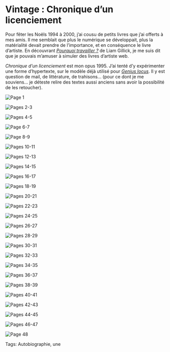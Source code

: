 # Vintage : Chronique d&#8217;un licenciement

Pour fêter les Noëls 1994 à 2000, j’ai cousu de petits livres que j’ai offerts à mes amis. Il me semblait que plus le numérique se développait, plus la matérialité devait prendre de l’importance, et en conséquence le livre d’artiste. En découvrant [*Pourquoi travailler ?*](http://www.liamgillick.info/home/texts/pourquoi-travailler) de Liam Gillick, je me suis dit que je pouvais m’amuser à simuler des livres d’artiste web.

*Chronique d’un licenciement* est mon opus 1995. J’ai tenté d’y expérimenter une forme d’hypertexte, sur le modèle déjà utilisé pour [*Genius locus*](http://blog.tcrouzet.com/genius-locus/). Il y est question de mail, de littérature, de trahisons… (pour ce dont je me souviens... je déteste relire des textes aussi anciens sans avoir la possibilité de les retoucher).

![Page 1](https://tcrouzet.com/images_tc/2014/06/cr1.jpg)

![Pages 2-3](https://tcrouzet.com/images_tc/2014/06/cr3.jpg)

![Pages 4-5](https://tcrouzet.com/images_tc/2014/06/cr5.jpg)

![Page 6-7](https://tcrouzet.com/images_tc/2014/06/cr7.jpg)

![Page 8-9](https://tcrouzet.com/images_tc/2014/06/cr9.jpg)

![Pages 10-11](https://tcrouzet.com/images_tc/2014/06/cr11.jpg)

![Pages 12-13](https://tcrouzet.com/images_tc/2014/06/cr13.jpg)

![Pages 14-15](https://tcrouzet.com/images_tc/2014/06/cr15.jpg)

![Pages 16-17](https://tcrouzet.com/images_tc/2014/06/cr17.jpg)

![Pages 18-19](https://tcrouzet.com/images_tc/2014/06/cr19.jpg)

![Pages 20-21](https://tcrouzet.com/images_tc/2014/06/cr21.jpg)

![Pages 22-23](https://tcrouzet.com/images_tc/2014/06/cr23.jpg)

![Pages 24-25](https://tcrouzet.com/images_tc/2014/06/cr25.jpg)

![Pages 26-27](https://tcrouzet.com/images_tc/2014/06/cr27.jpg)

![Pages 28-29](https://tcrouzet.com/images_tc/2014/06/cr29.jpg)

![Pages 30-31](https://tcrouzet.com/images_tc/2014/06/cr31.jpg)

![Pages 32-33](https://tcrouzet.com/images_tc/2014/06/cr33.jpg)

![Pages 34-35](https://tcrouzet.com/images_tc/2014/06/cr35.jpg)

![Pages 36-37](https://tcrouzet.com/images_tc/2014/06/cr37.jpg)

![Pages 38-39](https://tcrouzet.com/images_tc/2014/06/cr39.jpg)

![Pages 40-41](https://tcrouzet.com/images_tc/2014/06/cr41.jpg)

![Pages 42-43](https://tcrouzet.com/images_tc/2014/06/cr43.jpg)

![Pages 44-45](https://tcrouzet.com/images_tc/2014/06/cr45.jpg)

![Pages 46-47](https://tcrouzet.com/images_tc/2014/06/cr47.jpg)

![Page 48](https://tcrouzet.com/images_tc/2014/06/cr48.jpg)



Tags: Autobiographie, une